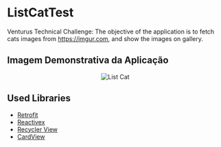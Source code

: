 # ListCatTest
Venturus Technical Challenge: The objective of the application is to fetch cats images from https://imgur.com, and show the images on gallery.



## Imagem Demonstrativa da Aplicação

<p align="center">
  <img title="List Cat" alt="List Cat" src="https://im2.ezgif.com/tmp/ezgif-2-c8e2b57f1ee2.gif">
</p>


## Used Libraries

- [Retrofit](https://square.github.io/retrofit/ "Retrofit")
- [Reactivex](http://reactivex.io/ "Reactivex")
- [Recycler View](https://developer.android.com/reference/androidx/recyclerview/widget/package-summary?hl=en "Recycler View")
- [CardView](https://developer.android.com/guide/topics/ui/layout/cardview?hl=pt-br "Card View")

